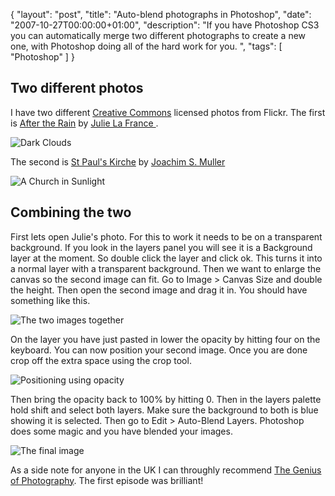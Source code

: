 {
  "layout": "post",
  "title": "Auto-blend photographs in Photoshop",
  "date": "2007-10-27T00:00:00+01:00",
  "description": "If you have Photoshop CS3 you can automatically merge two different photographs to create a new one, with Photoshop doing all of the hard work for you. ",
  "tags": [
    "Photoshop"
  ]
}

## Two different photos

I have two different [Creative Commons][1] licensed photos from Flickr. The first is [After the Rain][2] by [Julie La France ][3].

![Dark Clouds][4] 

The second is [St Paul's Kirche][5] by [Joachim S. Muller][6]

![A Church in Sunlight][7] 

## Combining the two

First lets open Julie's photo. For this to work it needs to be on a transparent background. If you look in the layers panel you will see it is a Background layer at the moment. So double click the layer and click ok. This turns it into a normal layer with a transparent background. Then we want to enlarge the canvas so the second image can fit. Go to Image > Canvas Size and double the height. Then open the second image and drag it in. You should have something like this. 

![The two images together][8] 

On the layer you have just pasted in lower the opacity by hitting four on the keyboard. You can now position your second image. Once you are done crop off the extra space using the crop tool.

![Positioning using opacity][9] 

Then bring the opacity back to 100% by hitting 0. Then in the layers palette hold shift and select both layers. Make sure the background to both is blue showing it is selected. Then go to Edit > Auto-Blend Layers. Photoshop does some magic and you have blended your images. 

![The final image][10] 

As a side note for anyone in the UK I can throughly recommend [The Genius of Photography][11]. The first episode was brilliant!

 [1]: http://creativecommons.org/
 [2]: http://www.flickr.com/photos/11005317@N02/1287838997/
 [3]: http://www.flickr.com/photos/11005317@N02/
 [4]: http://shapeshed.com/images/articles/after_the_rain.jpg 
 [5]: http://www.flickr.com/photos/joachim_s_mueller/799380093/
 [6]: http://www.flickr.com/photos/joachim_s_mueller/
 [7]: http://shapeshed.com/images/articles/st_pauls_kirche.jpg 
 [8]: http://shapeshed.com/images/articles/stage_1.jpg 
 [9]: http://shapeshed.com/images/articles/stage_2.jpg 
 [10]: http://shapeshed.com/images/articles/stage3.jpg 
 [11]: http://www.bbc.co.uk/photography/genius/

